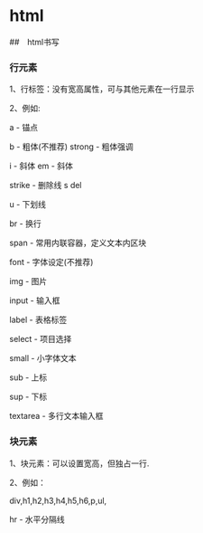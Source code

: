 # html  

##　html书写

### 行元素

  1、行标签：没有宽高属性，可与其他元素在一行显示

  2、例如:

  a - 锚点

  b - 粗体(不推荐)  strong - 粗体强调

  i - 斜体          em - 斜体 

  strike - 删除线   s   del

  u - 下划线

  br - 换行

  span - 常用内联容器，定义文本内区块

  font - 字体设定(不推荐)

  img - 图片

  input - 输入框

  label - 表格标签

  select - 项目选择

  small - 小字体文本

  sub - 上标

  sup - 下标

  textarea - 多行文本输入框


### 块元素

  1、块元素：可以设置宽高，但独占一行.

  2、例如：

  div,h1,h2,h3,h4,h5,h6,p,ul,
  
  hr - 水平分隔线

  
